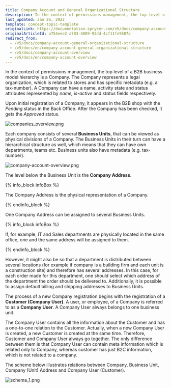 ```yaml
---
title: Company Account and General Organizational Structure
description: In the context of permissions management, the top level of a B2B business model hierarchy is a Company. Each company has its organizational structure.
last_updated: Jan 26, 2022
template: concept-topic-template
originalLink: https://documentation.spryker.com/v5/docs/company-account-general-organizational-structure
originalArticleId: a754eee2-a703-4809-93dd-4cf11fe9687a
redirect_from:
  - /v5/docs/company-account-general-organizational-structure
  - /v5/docs/en/company-account-general-organizational-structure
  - /v5/docs/company-account-overview
  - /v5/docs/en/company-account-overview
---
```


In the context of permissions management, the top level of a B2B business model hierarchy is a Company. The Company represents a legal organization, which is related to stores and has specific metadata (e.g. a tax-number). A Company can have a name, activity state and status attributes represented by _name, is-active_ and _status_ fields respectively.

Upon initial registration of a Company, it appears in the B2B shop with the *Pending* status in the Back Office. After the Company has been checked, it gets the *Approved* status.


![companies_overview.png](https://spryker.s3.eu-central-1.amazonaws.com/docs/Features/Company+Account+Management/Company+Account+Overview/Company+Account+and+General+Organizational+Structure/companies_overview.png)

Each company consists of several **Business Units**, that can be viewed as physical divisions of a Company. The Business Units in their turn can have a hierarchical structure as well, which means that they can have own departments, teams etc. Business units also have metadata (e.g. tax-number).

![company-account-overview.png](https://spryker.s3.eu-central-1.amazonaws.com/docs/Features/Company+Account+Management/Company+Account+Overview/Company+Account+and+General+Organizational+Structure/company-account-overview.png)

The level below the Business Unit is the **Company Address**.

{% info_block infoBox %}

The Company Address is the physical representation of a Company.

{% endinfo_block %}

One Company Address can be assigned to several Business Units.

{% info_block infoBox %}

If, for example, IT and Sales departments are physically located in the same office, one and the same address will be assigned to them.

{% endinfo_block %}

However, it might also be so that a department is distributed between several locations (for example if company is a building firm and each unit is a construction site) and therefore has several addresses. In this case, for each order made for this department, one should select which address of the department the order should be delivered to. Additionally, it is possible to assign default billing and shipping addresses to Business Units.

The process of a new Company registration begins with the registration of a **Customer (Company User)**. A user, or employee, of a Company is referred to as a **Company User**. A Company User always belongs to one business unit.

The Company User contains all the information about the Customer and has a one-to-one relation to the Customer. Actually, when a new Company User is created, a new Customer is created at the same time. Therefore, Customer and Company User always go together. The only difference between them is that Company User can contain meta information which is related only to Company, whereas customer has just B2C information, which is not related to a company.

The scheme below illustrates relations between Company, Business Unit, Company (Unit) Address and Company User (Customer).

![schema_1.png](https://spryker.s3.eu-central-1.amazonaws.com/docs/Features/Company+Account+Management/Company+Account+Overview/Company+Account+and+General+Organizational+Structure/schema_1.png)
